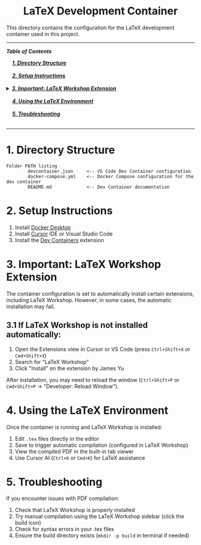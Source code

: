 <h1 align="center">LaTeX Development Container</h1>

This directory contains the configuration for the LaTeX development container used in this project.

---

***Table of Contents***

<div>
  &nbsp;&nbsp;&nbsp;&nbsp;<a href="#1-directory-structure"><i><b>1. Directory Structure</b></i></a>
</div>
&nbsp;

<div>
  &nbsp;&nbsp;&nbsp;&nbsp;<a href="#2-setup-instructions"><i><b>2. Setup Instructions</b></i></a>
</div>
&nbsp;

<details>
  <summary><a href="#3-important-latex-workshop-extension"><i><b>3. Important: LaTeX Workshop Extension</b></i></a></summary>
  <div>
    &nbsp;&nbsp;&nbsp;&nbsp;&nbsp;&nbsp;&nbsp;&nbsp;&nbsp;&nbsp;<a href="#31-if-latex-workshop-is-not-installed-automatically">3.1 If LaTeX Workshop is not installed automatically:</a><br>
  </div>
</details>
&nbsp;

<div>
  &nbsp;&nbsp;&nbsp;&nbsp;<a href="#4-using-the-latex-environment"><i><b>4. Using the LaTeX Environment</b></i></a>
</div>
&nbsp;

<div>
  &nbsp;&nbsp;&nbsp;&nbsp;<a href="#5-troubleshooting"><i><b>5. Troubleshooting</b></i></a>
</div>
&nbsp;

---

# 1. Directory Structure

```
Folder PATH listing
        devcontainer.json     <-- VS Code Dev Container configuration
        docker-compose.yml    <-- Docker Compose configuration for the dev container
        README.md             <-- Dev Container documentation
```

# 2. Setup Instructions

1. Install [Docker Desktop](https://www.docker.com/products/docker-desktop/)
2. Install [Cursor](https://cursor.sh/) IDE or Visual Studio Code
3. Install the [Dev Containers](https://marketplace.visualstudio.com/items?itemName=ms-vscode-remote.remote-containers) extension

# 3. Important: LaTeX Workshop Extension

The container configuration is set to automatically install certain extensions, including LaTeX Workshop. However, in some cases, the automatic installation may fail.

## 3.1 If LaTeX Workshop is not installed automatically:

1. Open the Extensions view in Cursor or VS Code (press `Ctrl+Shift+X` or `Cmd+Shift+X`)
2. Search for "LaTeX Workshop"
3. Click "Install" on the extension by James Yu

After installation, you may need to reload the window (`Ctrl+Shift+P` or `Cmd+Shift+P` → "Developer: Reload Window").

# 4. Using the LaTeX Environment

Once the container is running and LaTeX Workshop is installed:

1. Edit `.tex` files directly in the editor
2. Save to trigger automatic compilation (configured in LaTeX Workshop)
3. View the compiled PDF in the built-in tab viewer
4. Use Cursor AI (`Ctrl+K` or `Cmd+K`) for LaTeX assistance

# 5. Troubleshooting

If you encounter issues with PDF compilation:

1. Check that LaTeX Workshop is properly installed
2. Try manual compilation using the LaTeX Workshop sidebar (click the build icon)
3. Check for syntax errors in your .tex files
4. Ensure the build directory exists (`mkdir -p build` in terminal if needed) 